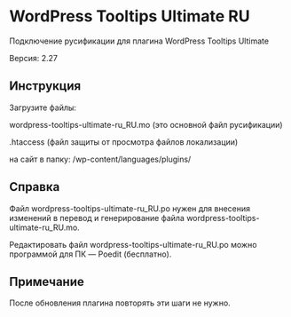 # WordPress Tooltips Ultimate RU

Подключение русификации для плагина WordPress Tooltips Ultimate

Версия: 2.27

## Инструкция

Загрузите файлы:

wordpress-tooltips-ultimate-ru_RU.mo (это основной файл русификации)

.htaccess (файл защиты от просмотра файлов локализации)

на сайт в папку: /wp-content/languages/plugins/

## Справка

Файл wordpress-tooltips-ultimate-ru_RU.po нужен для внесения изменений в перевод и генерирование файла wordpress-tooltips-ultimate-ru_RU.mo.

Редактировать файл wordpress-tooltips-ultimate-ru_RU.po можно программой для ПК — Poedit (бесплатно).

## Примечание
После обновления плагина повторять эти шаги не нужно.